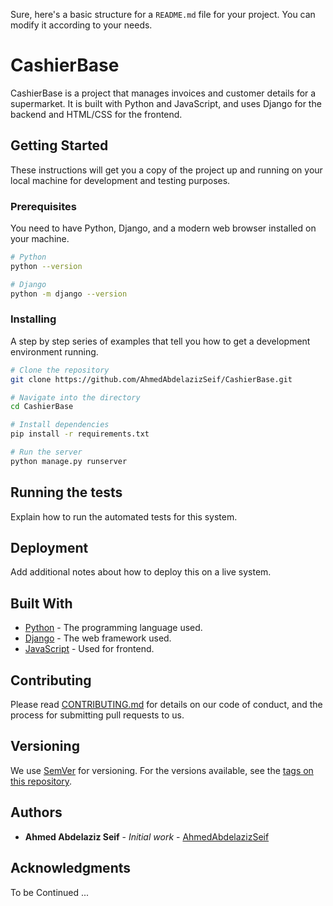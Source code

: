 Sure, here's a basic structure for a `README.md` file for your project. You can modify it according to your needs.

# CashierBase

CashierBase is a project that manages invoices and customer details for a supermarket. It is built with Python and JavaScript, and uses Django for the backend and HTML/CSS for the frontend.

## Getting Started

These instructions will get you a copy of the project up and running on your local machine for development and testing purposes.

### Prerequisites

You need to have Python, Django, and a modern web browser installed on your machine.

```bash
# Python
python --version

# Django
python -m django --version
```
### Installing

A step by step series of examples that tell you how to get a development environment running.

```bash
# Clone the repository
git clone https://github.com/AhmedAbdelazizSeif/CashierBase.git

# Navigate into the directory
cd CashierBase

# Install dependencies
pip install -r requirements.txt

# Run the server
python manage.py runserver
```

## Running the tests

Explain how to run the automated tests for this system.

## Deployment

Add additional notes about how to deploy this on a live system.

## Built With

* [Python](https://www.python.org/) - The programming language used.
* [Django](https://www.djangoproject.com/) - The web framework used.
* [JavaScript](https://www.javascript.com/) - Used for frontend.

## Contributing

Please read [CONTRIBUTING.md](https://gist.github.com/PurpleBooth/b24679402957c63ec426) for details on our code of conduct, and the process for submitting pull requests to us.

## Versioning

We use [SemVer](http://semver.org/) for versioning. For the versions available, see the [tags on this repository](https://github.com/your/project/tags).

## Authors

* **Ahmed Abdelaziz Seif** - *Initial work* - [AhmedAbdelazizSeif](https://github.com/AhmedAbdelazizSeif)

## Acknowledgments

To be Continued ...
